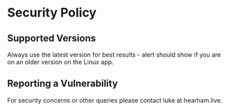 # Security Policy

## Supported Versions

Always use the latest version for best results - alert should show if you are on an older version on the Linux app.

## Reporting a Vulnerability

For security concerns or other queries please contact luke at hearham.live.

